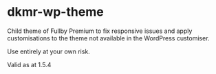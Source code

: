 dkmr-wp-theme
=============

Child theme of Fullby Premium to fix responsive issues and apply customisations to the theme not available in the WordPress customiser.

Use entirely at your own risk.

Valid as at 1.5.4

